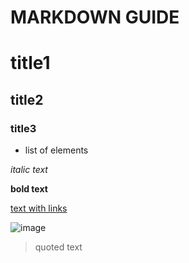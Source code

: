 # MARKDOWN GUIDE

# title1
## title2
### title3

* list of elements

*italic text*

**bold text**

[text with links](www.google.com)

![image](image.jpg)

>quoted text
